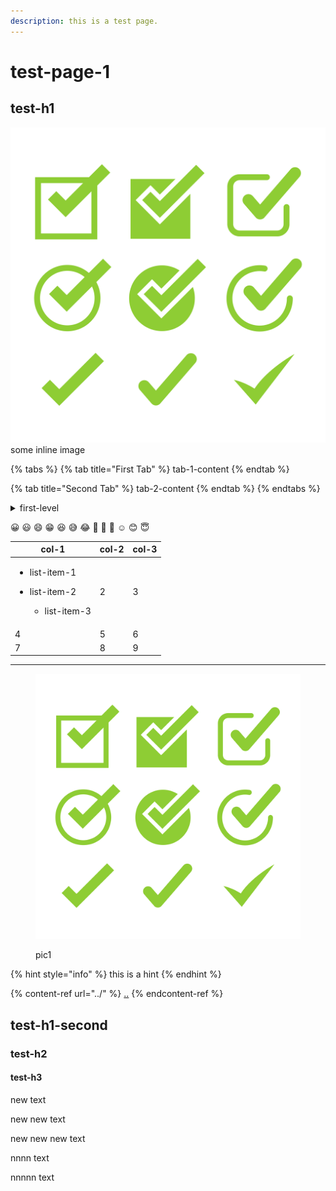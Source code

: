 ```yaml
---
description: this is a test page.
---
```


# test-page-1

## test-h1

![](../.gitbook/assets/multiple\_different\_check\_marks.jpg)some inline image

{% tabs %}
{% tab title="First Tab" %}
tab-1-content
{% endtab %}

{% tab title="Second Tab" %}
tab-2-content
{% endtab %}
{% endtabs %}

<details>

<summary>first-level</summary>

* list-1
* list-2

</details>

😀 😃 😄 😁 😆 😅 😂 🤣 🥲 🥹 ☺️ 😊 😇

| col-1                                                                                 | col-2 | col-3 |
| ------------------------------------------------------------------------------------- | ----- | ----- |
| <ul><li>list-item-1</li><li><p>list-item-2</p><ul><li>list-item-3</li></ul></li></ul> | 2     | 3     |
| 4                                                                                     | 5     | 6     |
| 7                                                                                     | 8     | 9     |

***

<figure><img src="../.gitbook/assets/multiple_different_check_marks.jpg" alt=""><figcaption><p>pic1</p></figcaption></figure>

{% hint style="info" %}
this is a hint
{% endhint %}

{% content-ref url="../" %}
[..](../)
{% endcontent-ref %}

## test-h1-second

### test-h2

#### test-h3

new text

new new text

new new new text

nnnn text

nnnnn text
